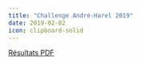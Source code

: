 ```yaml
---
title: "Challenge André-Harel 2019"
date: 2019-02-02
icon: clipboard-solid
---
```


[Résultats PDF](https://assets.corsaire-chaparral.org/competitions/2019/resultats-challengeandreharel-2019-0222.pdf)

